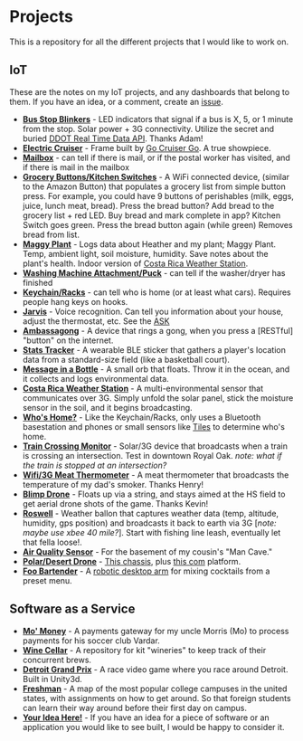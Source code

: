 # Projects

This is a repository for all the different projects that I would like to work on. 

## IoT

These are the notes on my IoT projects, and any dashboards that belong to them. If you have an idea, or a comment, create an [issue](https://github.com/jordanskole/IoT/issues).

* [**Bus Stop Blinkers**](#) - LED indicators that signal if a bus is X, 5, or 1 minute from the stop. Solar power + 3G connectivity. Utilize the secret and buried [DDOT Real Time Data API](http://ddot-beta.herokuapp.com/api/api/where/vehicles-for-agency/DDOT.json?key=LIVEMAP). Thanks Adam! 
* [**Electric Cruiser**](#) - Frame built by [Go Cruiser Go](https://www.facebook.com/goCRUISERgo/). A true showpiece. 
* [**Mailbox**](#) - can tell if there is mail, or if the postal worker has visited, and if there is mail in the mailbox
* [**Grocery Buttons/Kitchen Switches**](#) - A WiFi connected device, (similar to the Amazon Button) that populates a grocery list from simple button press. For example, you could have 9 buttons of perishables (milk, eggs, juice, lunch meat, bread). Press the bread button? Add bread to the grocery list + red LED. Buy bread and mark complete in app? Kitchen Switch goes green. Press the bread button again (while green) Removes bread from list. 
* [**Maggy Plant**](https://github.com/jordanskole/IoT/tree/master/maggyplant) - Logs data about Heather and my plant; Maggy Plant. Temp, ambient light, soil moisture, humidity. Save notes about the plant's health. Indoor version of [Costa Rica Weather Station](#). 
* [**Washing Machine Attachment/Puck**](#) - can tell if the washer/dryer has finished
* [**Keychain/Racks**](#) - can tell who is home (or at least what cars). Requires people hang keys on hooks.
* [**Jarvis**](#) - Voice recognition. Can tell you information about your house, adjust the thermostat, etc. See the [ASK](https://developer.amazon.com/public/solutions/alexa/alexa-voice-service)
* [**Ambassagong**](#) - A device that rings a gong, when you press a [RESTful] "button" on the internet. 
* [**Stats Tracker**](#) - A wearable BLE sticker that gathers a player's location data from a standard-size field (like a basketball court). 
* [**Message in a Bottle**](#) - A small orb that floats. Throw it in the ocean, and it collects and logs environmental data.
* [**Costa Rica Weather Station**](#) - A multi-environmental sensor that communicates over 3G. Simply unfold the solar panel, stick the moisture sensor in the soil, and it begins broadcasting.
* [**Who's Home?**](#) - Like the Keychain/Racks, only uses a Bluetooth basestation and phones or small sensors like [Tiles](#) to determine who's home.
* [**Train Crossing Monitor**](#) - Solar/3G device that broadcasts when a train is crossing an intersection. Test in downtown Royal Oak. _note: what if the train is stopped at an intersection?_
* [**Wifi/3G Meat Thermometer**](#) - A meat thermometer that broadcasts the temperature of my dad's smoker. Thanks Henry! 
* [**Blimp Drone**](#) - Floats up via a string, and stays aimed at the HS field to get aerial drone shots of the game. Thanks Kevin! 
* [**Roswell**](#) - Weather ballon that captures weather data (temp, altitude, humidity, gps position) and broadcasts it back to earth via 3G [_note: maybe use xbee 40 mile?_]. Start with fishing line leash, eventually let that fella loose!.
* [**Air Quality Sensor**](#) - For the basement of my cousin's "Man Cave."
* [**Polar/Desert Drone**](#) - [This chassis](https://www.sparkfun.com/products/12719), plus [this com](https://www.sparkfun.com/products/13745) platform. 
* [**Foo Bartender**](#) - A [robotic desktop arm](https://www.sparkfun.com/products/13663) for mixing cocktails from a preset menu. 

## Software as a Service

* [**Mo' Money**](#) - A payments gateway for my uncle Morris (Mo) to process payments for his soccer club Vardar. 
* [**Wine Cellar**](#) - A repository for kit "wineries" to keep track of their concurrent brews.
* [**Detroit Grand Prix**](#) - A race video game where you race around Detroit. Built in Unity3d.
* [**Freshman**](#) - A map of the most popular college campuses in the united states, with assignments on how to get around. So that foreign students can learn their way around before their first day on campus. 
* [**Your Idea Here!**](#) - If you have an idea for a piece of software or an application you would like to see built, I would be happy to consider it. 
